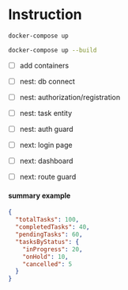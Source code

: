# Instruction
```sh
docker-compose up

docker-compose up --build
```

- [ ] add containers
- [ ] nest: db connect
- [ ] nest: authorization/registration
- [ ] nest: task entity
- [ ] nest: auth guard

- [ ] next: login page
- [ ] next: dashboard
- [ ] next: route guard

#### summary example
```json
{
  "totalTasks": 100,
  "completedTasks": 40,
  "pendingTasks": 60,
  "tasksByStatus": {
    "inProgress": 20,
    "onHold": 10,
    "cancelled": 5
  }
}
```